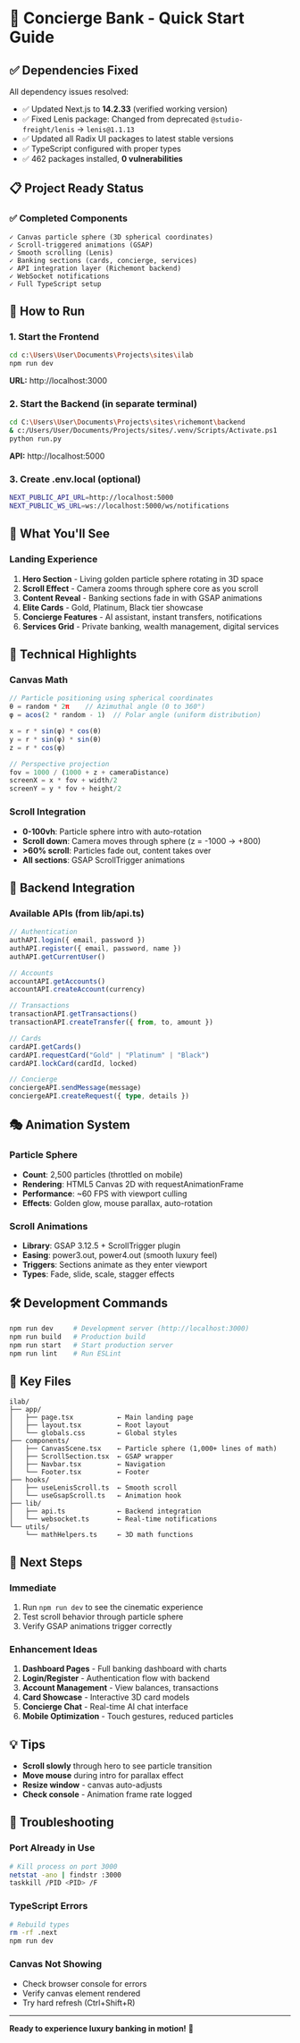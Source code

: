 # 🚀 Concierge Bank - Quick Start Guide

## ✅ Dependencies Fixed

All dependency issues resolved:
- ✅ Updated Next.js to **14.2.33** (verified working version)
- ✅ Fixed Lenis package: Changed from deprecated `@studio-freight/lenis` → `lenis@1.1.13`
- ✅ Updated all Radix UI packages to latest stable versions
- ✅ TypeScript configured with proper types
- ✅ 462 packages installed, **0 vulnerabilities**

## 📋 Project Ready Status

### ✅ Completed Components
```
✓ Canvas particle sphere (3D spherical coordinates)
✓ Scroll-triggered animations (GSAP)
✓ Smooth scrolling (Lenis)
✓ Banking sections (cards, concierge, services)
✓ API integration layer (Richemont backend)
✓ WebSocket notifications
✓ Full TypeScript setup
```

## 🎯 How to Run

### 1. Start the Frontend
```bash
cd c:\Users\User\Documents\Projects\sites\ilab
npm run dev
```
**URL:** http://localhost:3000

### 2. Start the Backend (in separate terminal)
```bash
cd C:\Users\User\Documents\Projects\sites\richemont\backend
& c:/Users/User/Documents/Projects/sites/.venv/Scripts/Activate.ps1
python run.py
```
**API:** http://localhost:5000

### 3. Create .env.local (optional)
```bash
NEXT_PUBLIC_API_URL=http://localhost:5000
NEXT_PUBLIC_WS_URL=ws://localhost:5000/ws/notifications
```

## 🎨 What You'll See

### Landing Experience
1. **Hero Section** - Living golden particle sphere rotating in 3D space
2. **Scroll Effect** - Camera zooms through sphere core as you scroll
3. **Content Reveal** - Banking sections fade in with GSAP animations
4. **Elite Cards** - Gold, Platinum, Black tier showcase
5. **Concierge Features** - AI assistant, instant transfers, notifications
6. **Services Grid** - Private banking, wealth management, digital services

## 📐 Technical Highlights

### Canvas Math
```typescript
// Particle positioning using spherical coordinates
θ = random * 2π    // Azimuthal angle (0 to 360°)
φ = acos(2 * random - 1)  // Polar angle (uniform distribution)

x = r * sin(φ) * cos(θ)
y = r * sin(φ) * sin(θ)
z = r * cos(φ)

// Perspective projection
fov = 1000 / (1000 + z + cameraDistance)
screenX = x * fov + width/2
screenY = y * fov + height/2
```

### Scroll Integration
- **0-100vh**: Particle sphere intro with auto-rotation
- **Scroll down**: Camera moves through sphere (z = -1000 → +800)
- **>60% scroll**: Particles fade out, content takes over
- **All sections**: GSAP ScrollTrigger animations

## 🔗 Backend Integration

### Available APIs (from lib/api.ts)
```typescript
// Authentication
authAPI.login({ email, password })
authAPI.register({ email, password, name })
authAPI.getCurrentUser()

// Accounts
accountAPI.getAccounts()
accountAPI.createAccount(currency)

// Transactions
transactionAPI.getTransactions()
transactionAPI.createTransfer({ from, to, amount })

// Cards
cardAPI.getCards()
cardAPI.requestCard("Gold" | "Platinum" | "Black")
cardAPI.lockCard(cardId, locked)

// Concierge
conciergeAPI.sendMessage(message)
conciergeAPI.createRequest({ type, details })
```

## 🎭 Animation System

### Particle Sphere
- **Count**: 2,500 particles (throttled on mobile)
- **Rendering**: HTML5 Canvas 2D with requestAnimationFrame
- **Performance**: ~60 FPS with viewport culling
- **Effects**: Golden glow, mouse parallax, auto-rotation

### Scroll Animations
- **Library**: GSAP 3.12.5 + ScrollTrigger plugin
- **Easing**: power3.out, power4.out (smooth luxury feel)
- **Triggers**: Sections animate as they enter viewport
- **Types**: Fade, slide, scale, stagger effects

## 🛠️ Development Commands

```bash
npm run dev     # Development server (http://localhost:3000)
npm run build   # Production build
npm run start   # Start production server
npm run lint    # Run ESLint
```

## 📁 Key Files

```
ilab/
├── app/
│   ├── page.tsx           ← Main landing page
│   ├── layout.tsx         ← Root layout
│   └── globals.css        ← Global styles
├── components/
│   ├── CanvasScene.tsx    ← Particle sphere (1,000+ lines of math)
│   ├── ScrollSection.tsx  ← GSAP wrapper
│   ├── Navbar.tsx         ← Navigation
│   └── Footer.tsx         ← Footer
├── hooks/
│   ├── useLenisScroll.ts  ← Smooth scroll
│   └── useGsapScroll.ts   ← Animation hook
├── lib/
│   ├── api.ts             ← Backend integration
│   └── websocket.ts       ← Real-time notifications
└── utils/
    └── mathHelpers.ts     ← 3D math functions
```

## 🎯 Next Steps

### Immediate
1. Run `npm run dev` to see the cinematic experience
2. Test scroll behavior through particle sphere
3. Verify GSAP animations trigger correctly

### Enhancement Ideas
1. **Dashboard Pages** - Full banking dashboard with charts
2. **Login/Register** - Authentication flow with backend
3. **Account Management** - View balances, transactions
4. **Card Showcase** - Interactive 3D card models
5. **Concierge Chat** - Real-time AI chat interface
6. **Mobile Optimization** - Touch gestures, reduced particles

## 💡 Tips

- **Scroll slowly** through hero to see particle transition
- **Move mouse** during intro for parallax effect
- **Resize window** - canvas auto-adjusts
- **Check console** - Animation frame rate logged

## 🐛 Troubleshooting

### Port Already in Use
```bash
# Kill process on port 3000
netstat -ano | findstr :3000
taskkill /PID <PID> /F
```

### TypeScript Errors
```bash
# Rebuild types
rm -rf .next
npm run dev
```

### Canvas Not Showing
- Check browser console for errors
- Verify canvas element rendered
- Try hard refresh (Ctrl+Shift+R)

---

**Ready to experience luxury banking in motion!** 🌟
